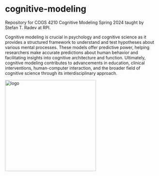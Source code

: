 # cognitive-modeling
Repository for COGS 4210 Cognitive Modeling Spring 2024 taught by Stefan T. Radev at RPI.

Cognitive modeling is crucial in psychology and cognitive science as it provides a structured framework to understand and test hypotheses about various mental processes. These models offer predictive power, helping researchers make accurate predictions about human behavior and facilitating insights into cognitive architecture and function. Ultimately, cognitive modeling contributes to advancements in education, clinical interventions, human-computer interaction, and the broader field of cognitive science through its interdisciplinary approach.

<img src="https://github.com/nataliecar/cognitive-modeling/assets/83432630/c6168286-ac8e-486a-8959-103d0ed3e667" alt="logo" width="300" height="auto">
